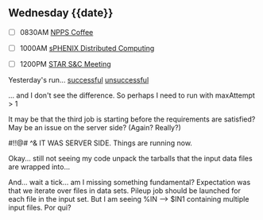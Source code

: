 ## Wednesday {{date}}

- [ ] 0830AM [NPPS Coffee](https://bnl.zoomgov.com/j/16157150845?pwd=NXNqTi9ZWEFBKzYwRXQ5U3NXU1dBZz09)
- [ ] 1000AM [sPHENIX Distributed Computing](https://bnl.zoomgov.com/j/16157150845?pwd=NXNqTi9ZWEFBKzYwRXQ5U3NXU1dBZz09)
- [ ] 1200PM [STAR S&C Meeting](https://lbnl.zoom.us/j/97026562983?pwd=VGVXbzhYUUhheEJ2cFMyVVdVRXowZz09)


Yesterday's run...
[successful](https://panda-doma.cern.ch/task/66719/)
[unsuccessful](https://panda-doma.cern.ch/task/66722/)

... and I don't see the difference.  So perhaps I need to run with maxAttempt > 1

It may be that the third job is starting before the requirements are satisfied?  May be an issue on the server side?  (Again?  Really?)

#!!@# ^&  IT WAS SERVER SIDE.  Things are running now.  

Okay... still not seeing my code unpack the tarballs that the input data files are wrapped into...


And... wait a tick... am I missing something fundamental?  Expectation was that we iterate over files in data sets.  Pileup job should be launched for each file in the input set.   But I am seeing %IN --> $IN1 containing multiple input files.  Por qui?






